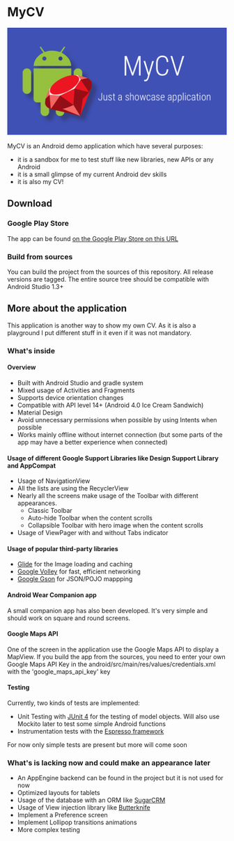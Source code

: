 MyCV
====

![banner](static/banner.png)

MyCV is an Android demo application which have several purposes:

* it is a sandbox for me to test stuff like new libraries, new APIs or any Android
* it is a small glimpse of my current Android dev skills
* it is also my CV!

Download
----

### Google Play Store
The app can be found [on the Google Play Store on this URL](https://play.google.com/store/apps/details?id=net.fabricemk.android.mycv)

### Build from sources
You can build the project from the sources of this repository. All release versions are tagged.
The entire source tree should be compatible with Android Studio 1.3+

More about the application
---

This application is another way to show my own CV. As it is also a playground I put different stuff in it even if it was not mandatory.

### What's inside

#### Overview

* Built with Android Studio and gradle system
* Mixed usage of Activities and Fragments
* Supports device orientation changes
* Compatible with API level 14+ (Android 4.0 Ice Cream Sandwich)
* Material Design
* Avoid unnecessary permissions when possible by using Intents when possible
* Works mainly offline without internet connection (but some parts of the app may have a better experience when connected)

#### Usage of different Google Support Libraries like Design Support Library and AppCompat

* Usage of NavigationView
* All the lists are using the RecyclerView
* Nearly all the screens make usage of the Toolbar with different appearances.
    * Classic Toolbar
    * Auto-hide Toolbar when the content scrolls
    * Collapsible Toolbar with hero image when the content scrolls
* Usage of ViewPager with and without Tabs indicator

#### Usage of popular third-party libraries

* [Glide](https://github.com/bumptech/glide) for the Image loading and caching
* [Google Volley](https://android.googlesource.com/platform/frameworks/volley) for fast, efficient networking
* [Google Gson](https://github.com/google/gson) for JSON/POJO mappping

#### Android Wear Companion app

A small companion app has also been developed. It's very simple and should work on square and round screens.

#### Google Maps API

One of the screen in the application use the Google Maps API to display a MapView. If you build the app from the sources, you need to enter your own Google Maps API Key in the android/src/main/res/values/credentials.xml with the 'google_maps_api_key' key

#### Testing

Currently, two kinds of tests are implemented:
* Unit Testing with [JUnit 4](http://junit.org/) for the testing of model objects. Will also use Mockito later to test some simple Android functions
* Instrumentation tests with the [Espresso framework](https://code.google.com/p/android-test-kit/wiki/Espresso)

For now only simple tests are present but more will come soon

### What's is lacking now and could make an appearance later

* An AppEngine backend can be found in the project but it is not used for now
* Optimized layouts for tablets
* Usage of the database with an ORM like [SugarCRM](http://satyan.github.io/sugar/)
* Usage of View injection library like [Butterknife](https://github.com/JakeWharton/butterknife)
* Implement a Preference screen
* Implement Lollipop transitions animations
* More complex testing


